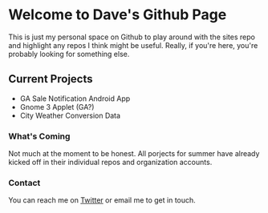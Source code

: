 # Welcome to Dave's Github Page

This is just my personal space on Github to play around with the sites repo and highlight any repos I think might be useful. Really, if you're here, you're probably looking for something else. 

## Current Projects

- GA Sale Notification Android App
- Gnome 3 Applet (GA?)
- City Weather Conversion Data


### What's Coming

Not much at the moment to be honest. All porjects for summer have already kicked off in their individual repos and organization accounts. 

### Contact

You can reach me on [Twitter](https://twitter.com/davedavis/) or email me to get in touch. 
